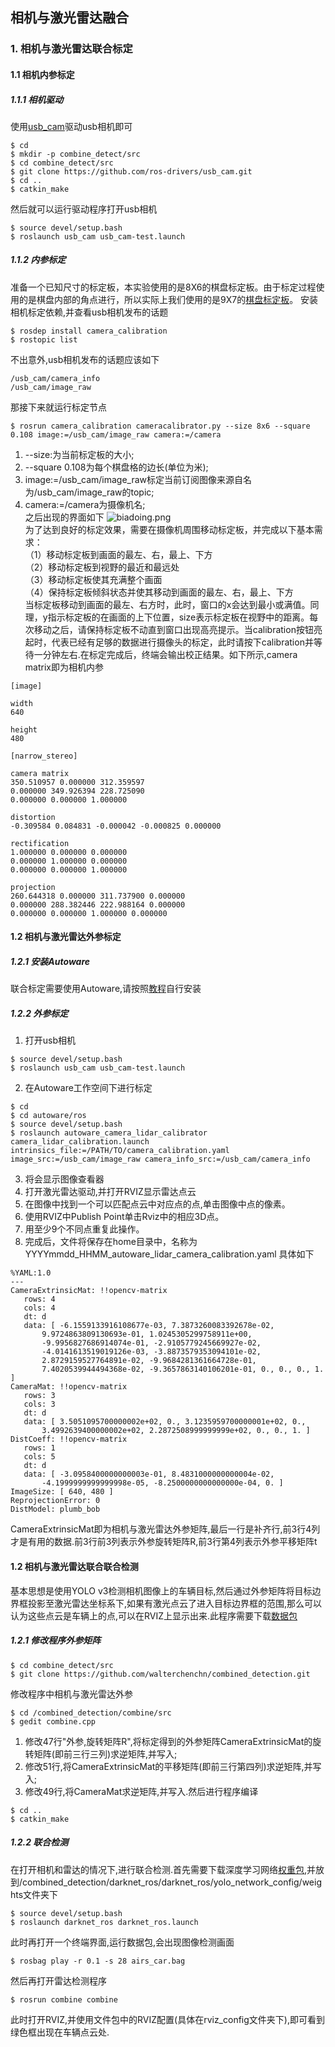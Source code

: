 ## 相机与激光雷达融合
### 1. 相机与激光雷达联合标定
#### 1.1 相机内参标定
##### 1.1.1 相机驱动
使用[usb_cam](https://github.com/ros-drivers/usb_cam)驱动usb相机即可
```
$ cd
$ mkdir -p combine_detect/src
$ cd combine_detect/src
$ git clone https://github.com/ros-drivers/usb_cam.git
$ cd ..
$ catkin_make
```
然后就可以运行驱动程序打开usb相机
```
$ source devel/setup.bash
$ roslaunch usb_cam usb_cam-test.launch 
```
##### 1.1.2 内参标定
准备一个已知尺寸的标定板，本实验使用的是8X6的棋盘标定板。由于标定过程使用的是棋盘内部的角点进行，所以实际上我们使用的是9X7的[棋盘标定板](https://i.loli.net/2019/11/05/nswLf1Cvd9Qrx8a.png)。
安装相机标定依赖,并查看usb相机发布的话题
```
$ rosdep install camera_calibration
$ rostopic list
```
不出意外,usb相机发布的话题应该如下
```
/usb_cam/camera_info
/usb_cam/image_raw
```
那接下来就运行标定节点
```
$ rosrun camera_calibration cameracalibrator.py --size 8x6 --square 0.108 image:=/usb_cam/image_raw camera:=/camera
```
1. --size:为当前标定板的大小;  
2. --square 0.108为每个棋盘格的边长(单位为米);  
3. image:=/usb_cam/image_raw标定当前订阅图像来源自名为/usb_cam/image_raw的topic;  
4. camera:=/camera为摄像机名;  
之后出现的界面如下
![biadoing.png](https://i.loli.net/2019/11/05/Q95bBaSjuXrhRyn.png)  
为了达到良好的标定效果，需要在摄像机周围移动标定板，并完成以下基本需求：  
（1）移动标定板到画面的最左、右，最上、下方  
（2）移动标定板到视野的最近和最远处  
（3）移动标定板使其充满整个画面  
（4）保持标定板倾斜状态并使其移动到画面的最左、右，最上、下方  
当标定板移动到画面的最左、右方时，此时，窗口的x会达到最小或满值。同理，y指示标定板的在画面的上下位置，size表示标定板在视野中的距离。每次移动之后，请保持标定板不动直到窗口出现高亮提示。当calibration按钮亮起时，代表已经有足够的数据进行摄像头的标定，此时请按下calibration并等待一分钟左右.在标定完成后，终端会输出校正结果。如下所示,camera matrix即为相机内参
```
[image]

width
640

height
480

[narrow_stereo]

camera matrix
350.510957 0.000000 312.359597
0.000000 349.926394 228.725090
0.000000 0.000000 1.000000

distortion
-0.309584 0.084831 -0.000042 -0.000825 0.000000

rectification
1.000000 0.000000 0.000000
0.000000 1.000000 0.000000
0.000000 0.000000 1.000000

projection
260.644318 0.000000 311.737900 0.000000
0.000000 288.382446 222.988164 0.000000
0.000000 0.000000 1.000000 0.000000
```
#### 1.2 相机与激光雷达外参标定
##### 1.2.1 安装Autoware
联合标定需要使用Autoware,请按照[教程](https://www.jianshu.com/p/daa91bc28108)自行安装
##### 1.2.2 外参标定
1. 打开usb相机
```
$ source devel/setup.bash
$ roslaunch usb_cam usb_cam-test.launch 
```
2. 在Autoware工作空间下进行标定
```
$ cd
$ cd autoware/ros
$ source devel/setup.bash
$ roslaunch autoware_camera_lidar_calibrator camera_lidar_calibration.launch intrinsics_file:=/PATH/TO/camera_calibration.yaml image_src:=/usb_cam/image_raw camera_info_src:=/usb_cam/camera_info
```
3. 将会显示图像查看器  
4. 打开激光雷达驱动,并打开RVIZ显示雷达点云  
5. 在图像中找到一个可以匹配点云中对应点的点,单击图像中点的像素。  
6. 使用RVIZ中Publish Point单击Rviz中的相应3D点。  
7. 用至少9个不同点重复此操作。  
8. 完成后，文件将保存在home目录中，名称为YYYYmmdd_HHMM_autoware_lidar_camera_calibration.yaml
具体如下
```
%YAML:1.0
---
CameraExtrinsicMat: !!opencv-matrix
   rows: 4
   cols: 4
   dt: d
   data: [ -6.1559133916108677e-03, 7.3873260083392678e-02,
       9.9724863809130693e-01, 1.0245305299758911e+00,
       -9.9956827686914074e-01, -2.9105779245669927e-02,
       -4.0141613519019126e-03, -3.8873579353094101e-02,
       2.8729159527764891e-02, -9.9684281361664728e-01,
       7.4020539944494368e-02, -9.3657863140106201e-01, 0., 0., 0., 1. ]
CameraMat: !!opencv-matrix
   rows: 3
   cols: 3
   dt: d
   data: [ 3.5051095700000002e+02, 0., 3.1235959700000001e+02, 0.,
       3.4992639400000002e+02, 2.2872508999999999e+02, 0., 0., 1. ]
DistCoeff: !!opencv-matrix
   rows: 1
   cols: 5
   dt: d
   data: [ -3.0958400000000003e-01, 8.4831000000000004e-02,
       -4.1999999999999998e-05, -8.2500000000000000e-04, 0. ]
ImageSize: [ 640, 480 ]
ReprojectionError: 0
DistModel: plumb_bob
```
CameraExtrinsicMat即为相机与激光雷达外参矩阵,最后一行是补齐行,前3行4列才是有用的数据.前3行前3列表示外参旋转矩阵R,前3行第4列表示外参平移矩阵t
#### 1.2 相机与激光雷达联合联合检测
基本思想是使用YOLO v3检测相机图像上的车辆目标,然后通过外参矩阵将目标边界框投影至激光雷达坐标系下,如果有激光点云了进入目标边界框的范围,那么可以认为这些点云是车辆上的点,可以在RVIZ上显示出来.此程序需要下载[数据包](https://stuhiteducn-my.sharepoint.com/:u:/g/personal/chenhao2017_stu_hit_edu_cn/Ee99PM4AJaxPvItE-KA6iq4BJUKiKOMPneXT8UyFu3kN_g?e=C41X9x)
##### 1.2.1 修改程序外参矩阵
```
$ cd combine_detect/src
$ git clone https://github.com/walterchenchn/combined_detection.git
```
修改程序中相机与激光雷达外参
```
$ cd /combined_detection/combine/src
$ gedit combine.cpp 
```
1. 修改47行"外参,旋转矩阵R",将标定得到的外参矩阵CameraExtrinsicMat的旋转矩阵(即前三行三列)求逆矩阵,并写入;  
2. 修改51行,将CameraExtrinsicMat的平移矩阵(即前三行第四列)求逆矩阵,并写入;  
3. 修改49行,将CameraMat求逆矩阵,并写入.然后进行程序编译
```
$ cd ..
$ catkin_make
```
##### 1.2.2 联合检测
在打开相机和雷达的情况下,进行联合检测.首先需要下载深度学习网络[权重包](https://stuhiteducn-my.sharepoint.com/:u:/g/personal/chenhao2017_stu_hit_edu_cn/ETlas-Z4zvhCv-oJyoYkTWYBjjL1VKUefxGWUpXOc56ZhQ?e=7vKdXL),并放到/combined_detection/darknet_ros/darknet_ros/yolo_network_config/weights文件夹下
```
$ source devel/setup.bash
$ roslaunch darknet_ros darknet_ros.launch
```
此时再打开一个终端界面,运行数据包,会出现图像检测画面
```
$ rosbag play -r 0.1 -s 28 airs_car.bag
```
然后再打开雷达检测程序
```
$ rosrun combine combine
```
此时打开RVIZ,并使用文件包中的RVIZ配置(具体在rviz_config文件夹下),即可看到绿色框出现在车辆点云处.









